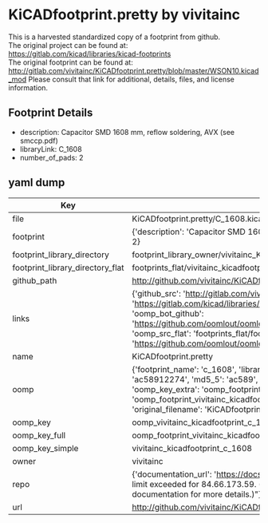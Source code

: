 # KiCADfootprint.pretty by vivitainc  
This is a harvested standardized copy of a footprint from github.  
The original project can be found at:  
https://gitlab.com/kicad/libraries/kicad-footprints  
The original footprint can be found at:
http://gitlab.com/vivitainc/KiCADfootprint.pretty/blob/master/WSON10.kicad_mod
Please consult that link for additional, details, files, and license information.  
## Footprint Details
* description: Capacitor SMD 1608 mm, reflow soldering, AVX (see smccp.pdf)  
* libraryLink: C_1608  
* number_of_pads: 2  
## yaml dump  
| Key | Value |  
| --- | --- |  
| file | KiCADfootprint.pretty/C_1608.kicad_mod |  
| footprint | {'description': 'Capacitor SMD 1608 mm, reflow soldering, AVX (see smccp.pdf)', 'libraryLink': 'C_1608', 'number_of_pads': 2} |  
| footprint_library_directory | footprint_library_owner/vivitainc_KiCADfootprint.pretty |  
| footprint_library_directory_flat | footprints_flat/vivitainc_kicadfootprint_c_1608/working |  
| github_path | http://github.com/vivitainc/KiCADfootprint.pretty/blob/master/C_1608.kicad_mod |  
| links | {'github_src': 'http://gitlab.com/vivitainc/KiCADfootprint.pretty/blob/master/WSON10.kicad_mod', 'github_src_repo': 'https://gitlab.com/kicad/libraries/kicad-footprints', 'oomp_bot': 'footprints/vivitainc_kicadfootprint_c_1608/working', 'oomp_bot_github': 'https://github.com/oomlout/oomlout_oomp_footprint_bot/tree/main/footprints/vivitainc_kicadfootprint_c_1608/working', 'oomp_src_flat': 'footprints_flat/footprints_flat/vivitainc_kicadfootprint_c_1608/working', 'oomp_src_flat_github': 'https://github.com/oomlout/oomlout_oomp_footprint_src/tree/main/footprints_flat/vivitainc_kicadfootprint_c_1608/working'} |  
| name | KiCADfootprint.pretty |  
| oomp | {'footprint_name': 'c_1608', 'library_name': 'kicadfootprint', 'md5': 'ac58912274351137aa5196e8951569e5', 'md5_10': 'ac58912274', 'md5_5': 'ac589', 'md5_6': 'ac5891', 'oomp_key': 'oomp_vivitainc_kicadfootprint_c_1608', 'oomp_key_extra': 'oomp_footprint_vivitainc_kicadfootprint_c_1608', 'oomp_key_full': 'oomp_footprint_vivitainc_kicadfootprint_c_1608_ac5891', 'oomp_key_simple': 'vivitainc_kicadfootprint_c_1608', 'original_filename': 'KiCADfootprint.pretty/C_1608.kicad_mod', 'owner_name': 'vivitainc'} |  
| oomp_key | oomp_vivitainc_kicadfootprint_c_1608 |  
| oomp_key_full | oomp_footprint_vivitainc_kicadfootprint_c_1608 |  
| oomp_key_simple | vivitainc_kicadfootprint_c_1608 |  
| owner | vivitainc |  
| repo | {'documentation_url': 'https://docs.github.com/rest/overview/resources-in-the-rest-api#rate-limiting', 'message': "API rate limit exceeded for 84.66.173.59. (But here's the good news: Authenticated requests get a higher rate limit. Check out the documentation for more details.)"} |  
| url | http://github.com/vivitainc/KiCADfootprint.pretty |  


